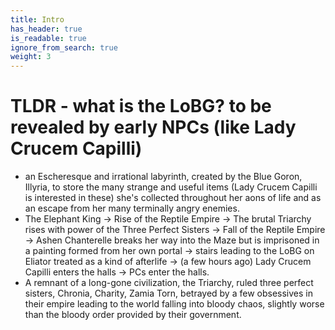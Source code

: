 ```yaml
---
title: Intro
has_header: true
is_readable: true
ignore_from_search: true
weight: 3
---
```


# TLDR - what is the LoBG? to be revealed by early NPCs (like Lady Crucem Capilli)

- an Escheresque and irrational labyrinth, created by the Blue Goron, Illyria, to store the many strange and useful items (Lady Crucem Capilli is interested in these) she's collected throughout her aons of life and as an escape from her many terminally angry enemies.
- The Elephant King -> Rise of the Reptile Empire -> The brutal Triarchy rises with power of the Three Perfect Sisters -> Fall of the Reptile Empire -> Ashen Chanterelle breaks her way into the Maze but is imprisoned in a painting formed from her own portal -> stairs leading to the LoBG on Eliator treated as a kind of afterlife -> (a few hours ago) Lady Crucem Capilli enters the halls -> PCs enter the halls.
- A remnant of a long-gone civilization, the Triarchy, ruled three perfect sisters, Chronia, Charity, Zamia Torn, betrayed by a few obsessives in their empire leading to the world falling into bloody chaos, slightly worse than the bloody order provided by their government.